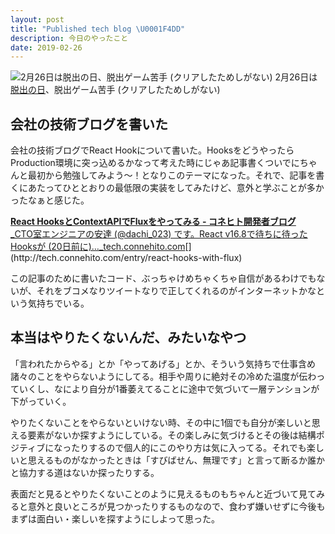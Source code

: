```yaml
---
layout: post
title: "Published tech blog \U0001F4DD"
description: 今日のやったこと
date: 2019-02-26
---
```


![2月26日は[脱出の日](http://www.nnh.to/02/26.html)、脱出ゲーム苦手 (クリアしたためしがない)](https://cdn-images-1.medium.com/max/800/0*tZ5qH1zFvbhM70Im.png)
2月26日は[脱出の日](http://www.nnh.to/02/26.html)、脱出ゲーム苦手 (クリアしたためしがない)

## 会社の技術ブログを書いた

会社の技術ブログでReact Hookについて書いた。HooksをどうやったらProduction環境に突っ込めるかなって考えた時にじゃあ記事書くついでにちゃんと最初から勉強してみよう〜！となりこのテーマになった。それで、記事を書くにあたってひととおりの最低限の実装をしてみたけど、意外と学ぶことが多かったなぁと感じた。

[**React HooksとContextAPIでFluxをやってみる - コネヒト開発者ブログ**  
_CTO室エンジニアの安達 (@dachi\_023) です。React v16.8で待ちに待ったHooksが (20日前に)…_tech.connehito.com](http://tech.connehito.com/entry/react-hooks-with-flux "http://tech.connehito.com/entry/react-hooks-with-flux")[](http://tech.connehito.com/entry/react-hooks-with-flux)

この記事のために書いたコード、ぶっちゃけめちゃくちゃ自信があるわけでもないが、それをブコメなりツイートなりで正してくれるのがインターネットかなという気持ちでいる。

## 本当はやりたくないんだ、みたいなやつ

「言われたからやる」とか「やってあげる」とか、そういう気持ちで仕事含め諸々のことをやらないようにしてる。相手や周りに絶対その冷めた温度が伝わっていくし、なにより自分が1番萎えてることに途中で気づいて一層テンションが下がっていく。

やりたくないことをやらないといけない時、その中に1個でも自分が楽しいと思える要素がないか探すようにしている。その楽しみに気づけるとその後は結構ポジティブになったりするので個人的にこのやり方は気に入ってる。それでも楽しいと思えるものがなかったときは「すびばせん、無理です」と言って断るか誰かと協力する道はないか探ったりする。

表面だと見るとやりたくないことのように見えるものもちゃんと近づいて見てみると意外と良いところが見つかったりするものなので、食わず嫌いせずに今後もまずは面白い・楽しいを探すようにしよって思った。
